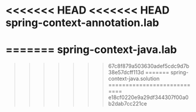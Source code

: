 <<<<<<< HEAD
<<<<<<< HEAD
spring-context-annotation.lab
=============================
=======
spring-context-java.lab
=======================
>>>>>>> 67c8f879a503630adef5cdc9d7b38e57dcff113d
=======
spring-context-java.solution
============================
>>>>>>> e18cf0220e9a29df344307f00a0b2dab7cc221ce
